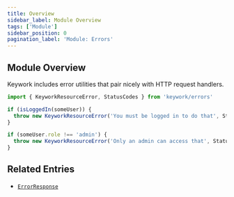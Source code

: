 ```yaml
---
title: Overview
sidebar_label: Module Overview
tags: ['Module']
sidebar_position: 0
pagination_label: 'Module: Errors'
---
```


## Module Overview

Keywork includes error utilities that pair nicely with HTTP request handlers.

```ts
import { KeyworkResourceError, StatusCodes } from 'keywork/errors'

if (isLoggedIn(someUser)) {
  throw new KeyworkResourceError('You must be logged in to do that', StatusCodes.UNAUTHORIZED)
}

if (someUser.role !== 'admin') {
  throw new KeyworkResourceError('Only an admin can access that', StatusCodes.FORBIDDEN)
}
```

## Related Entries

- [`ErrorResponse`](/modules/http/response/api/classes/ErrorResponse)
